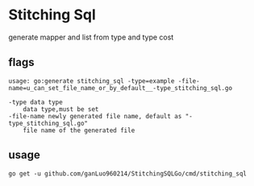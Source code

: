 # Stitching Sql
generate mapper and list from type and type cost

## flags

```
usage: go:generate stitching_sql -type=example -file-name=u_can_set_file_name_or_by_default__-type_stitching_sql.go

-type data type
    data type,must be set
-file-name newly generated file name, default as "-type_stitching_sql.go"
    file name of the generated file
```

## usage

```shell script
go get -u github.com/ganLuo960214/StitchingSQLGo/cmd/stitching_sql
```

